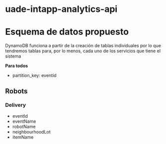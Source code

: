 # uade-intapp-analytics-api

# Esquema de datos propuesto

DynamoDB funciona a partir de la creación de tablas individuales por lo que tendremos
tablas para, por lo menos, cada uno de los servicios que tiene el sistema

**Para todos**
- partition_key: eventid

## Robots

### Delivery
- eventId
- eventName
- robotName
- neighbourhoodLot
- itemName